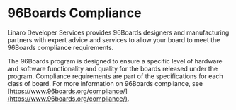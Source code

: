 # 96Boards Compliance

Linaro Developer Services provides 96Boards designers and manufacturing partners with expert advice and services to allow your board to meet the 96Boards compliance requirements.   

The 96Boards program is designed to ensure a specific level of hardware and software functionality and quality for the boards released under the program. Compliance requirements are part of the specifications for each class of board.  For more information on 96Boards compliance, see [https://www.96boards.org/compliance/](https://www.96boards.org/compliance/). 